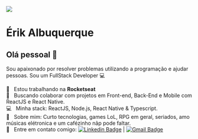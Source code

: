 <img width="auto" src="https://github.com/tgmarinho/tgmarinho/blob/master/banner.png">


# Érik Albuquerque

## Olá pessoal 👋
Sou apaixonado por resolver problemas utilizando a programação e ajudar pessoas.
Sou um FullStack Developer :computer:

 :rocket:  &nbsp; Estou trabalhando na **Rocketseat**
 <br/> :purple_heart: &nbsp; Buscando colaborar com projetos em Front-end, Back-End e Mobile com ReactJS e React Native.
 <br/> :computer: &nbsp; Minha stack: ReactJS, Node.js, React Native & Typescript.
 <br/> 💬  &nbsp; Sobre mim: Curto tecnologias, games LoL, RPG em geral, seriados, amo músicas elétronica e um cafézinho nãp pode faltar.
 <br/> :email: &nbsp; Entre em contato comigo: [![Linkedin Badge](https://img.shields.io/badge/-ÉrikAlbuquerque-blue?style=flat-square&logo=Linkedin&logoColor=white&link=https://www.linkedin.com/in/erik-albuquerque/)](https://www.linkedin.com/in/erik-albuquerque/) 
| 
[![Gmail Badge](https://img.shields.io/badge/-eriksilv.77@gmail.com-c14438?style=flat-square&logo=Gmail&logoColor=white&link=mailto:eriksilv.77@gmail.com)](mailto:eriksilv.77@gmail.com)
